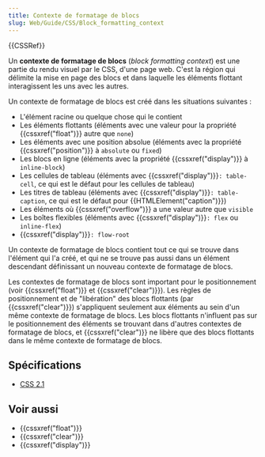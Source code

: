 ```yaml
---
title: Contexte de formatage de blocs
slug: Web/Guide/CSS/Block_formatting_context
---
```


{{CSSRef}}

Un **contexte de formatage de blocs** (_block formatting context_) est une partie du rendu visuel par le CSS, d'une page web. C'est la région qui délimite la mise en page des blocs et dans laquelle les éléments flottant interagissent les uns avec les autres.

Un contexte de formatage de blocs est créé dans les situations suivantes :

- L'élément racine ou quelque chose qui le contient
- Les éléments flottants (éléments avec une valeur pour la propriété {{cssxref("float")}} autre que `none`)
- Les éléments avec une position absolue (éléments avec la propriété {{cssxref("position")}} à `absolute` ou `fixed`)
- Les blocs en ligne (éléments avec la propriété {{cssxref("display")}} à `inline-block`)
- Les cellules de tableau (éléments avec {{cssxref("display")}}`: table-cell`, ce qui est le défaut pour les cellules de tableau)
- Les titres de tableau (éléments avec {{cssxref("display")}}`: table-caption`, ce qui est le défaut pour {{HTMLElement("caption")}})
- Les éléments où {{cssxref("overflow")}} a une valeur autre que `visible`
- Les boîtes flexibles (éléments avec {{cssxref("display")}}`: flex` ou `inline-flex`)
- {{cssxref("display")}}`: flow-root`

Un contexte de formatage de blocs contient tout ce qui se trouve dans l'élément qui l'a créé, et qui ne se trouve pas aussi dans un élément descendant définissant un nouveau contexte de formatage de blocs.

Les contextes de formatage de blocs sont important pour le positionnement (voir {{cssxref("float")}} et {{cssxref("clear")}}). Les règles de positionnement et de "libération" des blocs flottants (par {{cssxref("clear")}}) s'appliquent seulement aux éléments au sein d'un même contexte de formatage de blocs. Les blocs flottants n'influent pas sur le positionnement des éléments se trouvant dans d'autres contextes de formatage de blocs, et {{cssxref("clear")}} ne libère que des blocs flottants dans le même contexte de formatage de blocs.

## Spécifications

- [CSS 2.1](http://www.w3.org/TR/CSS21/visuren.html#q15)

## Voir aussi

- {{cssxref("float")}}
- {{cssxref("clear")}}
- {{cssxref("display")}}
